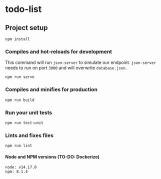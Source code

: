 # todo-list

## Project setup
```
npm install
```

### Compiles and hot-reloads for development
This command will run `json-server` to simulate our endpoint.
`json-server` needs to run on port `3000` and will overwrite `database.json`.
```
npm run serve
```

### Compiles and minifies for production
```
npm run build
```

### Run your unit tests
```
npm run test:unit
```

### Lints and fixes files
```
npm run lint
```

#### Node and NPM versions (TO-DO: Dockerize)
```
node: v14.17.0
npm: 8.1.4
```
